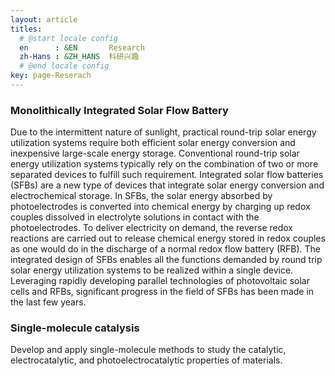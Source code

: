 ```yaml
---
layout: article
titles:
  # @start locale config
  en      : &EN       Research
  zh-Hans : &ZH_HANS  科研兴趣
  # @end locale config
key: page-Reserach
---
```


### Monolithically Integrated Solar Flow Battery

Due to the intermittent nature of sunlight, practical round-trip solar energy utilization systems require both efficient solar energy conversion and inexpensive large-scale energy storage. Conventional round-trip solar energy utilization systems typically rely on the combination of two or more separated devices to fulfill such requirement. Integrated solar flow batteries (SFBs) are a new type of devices that integrate solar energy conversion and electrochemical storage. In SFBs, the solar energy absorbed by photoelectrodes is converted into chemical energy by charging up redox couples dissolved in electrolyte solutions in contact with the photoelectrodes. To deliver electricity on demand, the reverse redox reactions are carried out to release chemical energy stored in redox couples as one would do in the discharge of a normal redox flow battery (RFB). The integrated design of SFBs enables all the functions demanded by round trip solar energy utilization systems to be realized within a single device. Leveraging rapidly developing parallel technologies of photovoltaic solar cells and RFBs, significant progress in the field of SFBs has been made in the last few years. 

### Single-molecule catalysis

Develop and apply single-molecule methods to study the catalytic, electrocatalytic, and photoelectrocatalytic properties of  materials.



